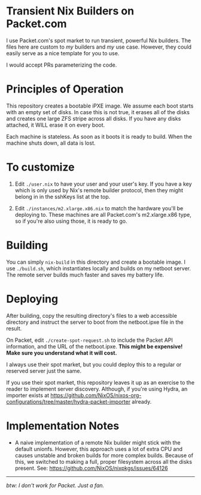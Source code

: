 # Transient Nix Builders on Packet.com

I use Packet.com's spot market to run transient, powerful Nix
builders. The files here are custom to _my_ builders and _my_ use
case. However, they could easily serve as a nice template for you to
use.

I would accept PRs parameterizing the code.

# Principles of Operation

This repository creates a bootable iPXE image. We assume each boot
starts with an empty set of disks. In case this is not true, it erases
all of the disks and creates one large ZFS stripe across all disks. If
you have any disks attached, it WILL erase it on every boot.

Each machine is stateless. As soon as it boots it is ready to build.
When the machine shuts down, all data is lost.

# To customize

1. Edit `./user.nix` to have your user and your user's key. If you
   have a key which is only used by Nix's remote builder protocol,
   then they might belong in in the sshKeys list at the top.

2. Edit `./instances/m2.xlarge.x86.nix` to match the hardware you'll
   be deploying to. These machines are all Packet.com's m2.xlarge.x86
   type, so if you're also using those, it is ready to go.

# Building

You can simply `nix-build` in this directory and create a bootable
image. I use `./build.sh`, which instantiates locally and builds on
my netboot server. The remote server builds much faster and saves my
battery life.

# Deploying

After building, copy the resulting directory's files to a web
accessible directory and instruct the server to boot from the
netboot.ipxe file in the result.

On Packet, edit `./create-spot-request.sh` to include the Packet API
information, and the URL of the netboot.ipxe. **This might be
expensive! Make sure you understand what it will cost.**

I always use their spot market, but you could deploy this to a
regular or reserved server just the same.

If you use their spot market, this repository leaves it up as an
exercise to the reader to implement server discovery. Although, if
you're using Hydra, an importer exists at
https://github.com/NixOS/nixos-org-configurations/tree/master/hydra-packet-importer
already.

# Implementation Notes

 - A naive implementation of a remote Nix builder might stick with the
   default unionfs. However, this approach uses a lot of extra CPU and
   causes unstable and broken builds for more complex builds. Because
   of this, we switched to making a full, proper filesystem across all
   the disks present. See: https://github.com/NixOS/nixpkgs/issues/64126

----

_btw: I don't work for Packet. Just a fan._
